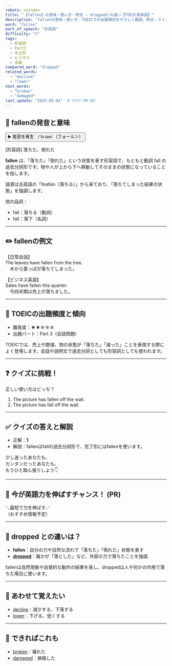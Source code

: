 ```yaml
---
robots: noindex
title: "【fallen】の意味・使い方・例文 ― droppedとの違い【TOEIC英単語】"
description: "fallenの意味・使い方・TOEICでの出題傾向をやさしく解説。例文・クイズ付きでdroppedとの違いもわかりやすく学べます。"
word: "fallen"
part_of_speech: "形容詞"
difficulty: "2"
tags:
  - 形容詞
  - Part3
  - 中立的
  - ビジネス
  - 会議
compared_word: "dropped"
related_words:
  - "decline"
  - "lower"
next_words:
  - "broken"
  - "damaged"
last_update: "2025-05-04"  # YYYY-MM-DD
---
```


## 🔰 fallenの発音と意味

<button class="play-audio" onclick="playTTS('fallen')">
  <span class="play-audio-main">
    ▶️ 発音を再生　/ˈfɔːlən/
  </span>
  <span class="play-audio-sub">
    （フォールン）
  </span>
</button>

[形容詞] 落ちた、倒れた

**fallen** は、「落ちた」「倒れた」という状態を表す形容詞で、もともと動詞 fall の過去分詞形です。物や人が上から下へ移動してそのままの状態になっていることを指します。

語源は古英語の「feallan（落ちる）」から来ており、「落ちてしまった結果の状態」を強調します。

他の品詞：  
- fall：落ちる（動詞）
- fall：落下（名詞）

---

## ✏️ fallenの例文

【日常会話】  
The leaves have fallen from the tree.  
　木から葉っぱが落ちてしまった。

【ビジネス英語】  
Sales have fallen this quarter.  
　今四半期は売上が落ちました。

---

## 🎯 TOEICの出題頻度と傾向

- 難易度：★★☆☆☆
- 出題パート：Part 3（会話問題）

TOEICでは、売上や数値、物の状態が「落ちた」「減った」ことを表現する際によく登場します。会話や説明文で過去分詞としても形容詞としても使われます。

---

## ❓ クイズに挑戦！

正しい使い方はどっち？

1. The picture has fallen off the wall.  
2. The picture has fall off the wall.

---

## ✅ クイズの答えと解説

- 正解：**1**
- 解説：fallenはfallの過去分詞形で、完了形にはfallenを使います。

少し迷ったあなたも、  
カンタンだったあなたも、  
もうひと踏ん張りしよう👇️

---

## 🚀 今が英語力を伸ばすチャンス！ (PR)

<div class="info-center">
＼最短で力を伸ばす／<br>  
（おすすめ情報予定）
</div>

---

## 🤔  dropped との違いは？

- **fallen**：自分の力や自然な流れで「落ちた」「倒れた」状態を表す
- **[dropped](/word/dropped/)**：誰かが「落とした」など、外部の力で落ちたことを強調

fallenは自然現象や自発的な動作の結果を表し、droppedは人や何かの作用で落ちた場合に使います。

---

## 🧩 あわせて覚えたい

- [decline](/word/decline/)：減少する、下落する
- [lower](/word/lower/)：下げる、低くする

---

## 📖 できればこれも

- [broken](/word/broken/)：壊れた
- [damaged](/word/damaged/)：損傷した

<!-- cvid: aid04_bid01 -->
